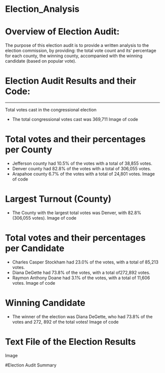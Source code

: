 # Election_Analysis
# Overview of Election Audit:

The purpose of this election audit is to provide a written analysis to the election commission, by providing: the total vote count and its’ percentage for each county, the winning county, accompanied with the winning candidate (based on popular vote).


# Election Audit Results and their Code:
***
Total votes cast in the congressional election 
* The total congressional votes cast was 369,711
Image of code 

# Total votes and their percentages per County 
*	Jefferson county had 10.5% of the votes with a total of 38,855 votes.
*	Denver county had 82.8% of the votes with a total of 306,055 votes.
*	Arapahoe county 6.7% of the votes with a total of 24,801 votes. 
Image of code 

# Largest Turnout (County)
*	The County with the largest total votes was Denver, with 82.8% (306,055 votes).
Image of code 

# Total votes and their percentages per Candidate 
*	Charles Casper Stockham had 23.0% of the votes, with a total of 85,213 votes. 
*	Diana DeGette had 73.8% of the votes, with a total of272,892 votes.
*	Raymon Anthony Doane had 3.1% of the votes, with a total of 11,606 votes.
Image of code 

 
# Winning Candidate
*	The winner of the election was Diana DeGette, who had 73.8% of the votes and 272, 892 of the total votes! 
Image of code 

# Text File of the Election Results 
Image

#Election Audit Summary 
